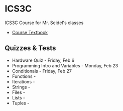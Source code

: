 ICS3C
=====

ICS3C Course for Mr. Seidel's classes

* [Course Textbook](http://www.pythonlearn.com/book.php)

Quizzes & Tests
-------
* Hardware Quiz - Friday, Feb 6
* Programming Intro and Variables - Monday, Feb 23
* Conditionals - Friday, Feb 27 
* Functions - 
* Iterations - 
* Strings - 
* Files -
* Lists - 
* Tuples -
